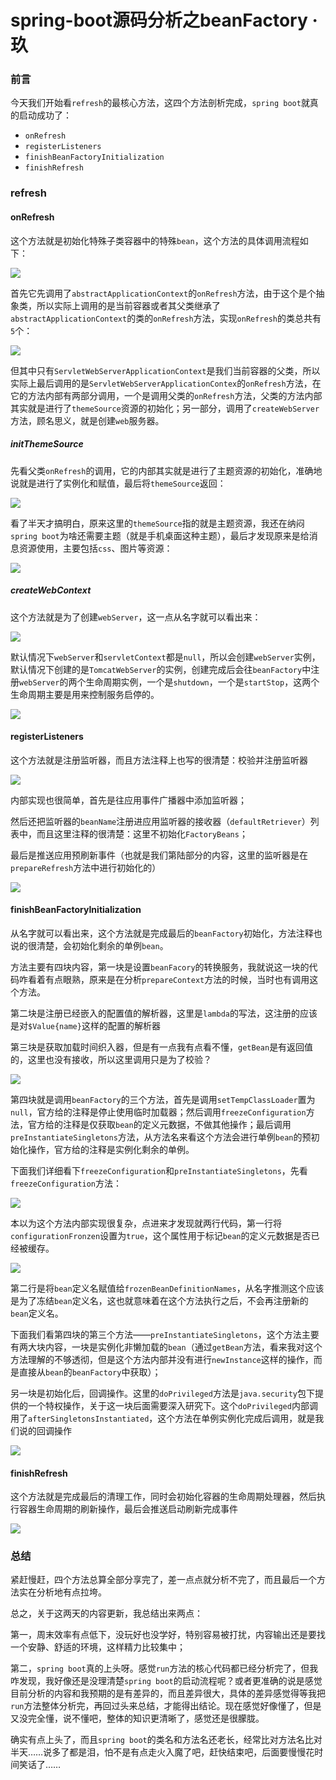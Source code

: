 # spring-boot源码分析之beanFactory · 玖

### 前言

今天我们开始看`refresh`的最核心方法，这四个方法剖析完成，`spring boot`就真的启动成功了：

- `onRefresh`
- `registerListeners`
- `finishBeanFactoryInitialization`
- `finishRefresh`

### refresh

#### onRefresh

这个方法就是初始化特殊子类容器中的特殊`bean`，这个方法的具体调用流程如下：

![](https://syske-pic-bed.oss-cn-hangzhou.aliyuncs.com/imgs/images/image-20210912175455943.png)

首先它先调用了`abstractApplicationContext`的`onRefresh`方法，由于这个是个抽象类，所以实际上调用的是当前容器或者其父类继承了`abstractApplicationContext`的类的`onRefresh`方法，实现`onRefresh`的类总共有`5`个：

![](https://syske-pic-bed.oss-cn-hangzhou.aliyuncs.com/imgs/images/image-20210912181514838.png)

但其中只有`ServletWebServerApplicationContext`是我们当前容器的父类，所以实际上最后调用的是`ServletWebServerApplicationContex`的`onRefresh`方法，在它的方法内部有两部分调用，一个是调用父类的`onRefresh`方法，父类的方法内部其实就是进行了`themeSource`资源的初始化；另一部分，调用了`createWebServer`方法，顾名思义，就是创建`web`服务器。

##### initThemeSource

先看父类`onRefresh`的调用，它的内部其实就是进行了主题资源的初始化，准确地说就是进行了实例化和赋值，最后将`themeSource`返回：

![](https://syske-pic-bed.oss-cn-hangzhou.aliyuncs.com/imgs/images/initThemeSource.jpg)

看了半天才搞明白，原来这里的`themeSource`指的就是主题资源，我还在纳闷`spring boot`为啥还需要主题（就是手机桌面这种主题），最后才发现原来是给消息资源使用，主要包括`css`、图片等资源：

![](https://syske-pic-bed.oss-cn-hangzhou.aliyuncs.com/imgs/images/image-20210912181259998.png)

##### createWebContext

这个方法就是为了创建`webServer`，这一点从名字就可以看出来：

![](https://syske-pic-bed.oss-cn-hangzhou.aliyuncs.com/imgs/images/image-20210912183728213.png)

默认情况下`webServer`和`servletContext`都是`null`，所以会创建`webServer`实例，默认情况下创建的是`TomcatWebServer`的实例，创建完成后会往`beanFactory`中注册`webServer`的两个生命周期实例，一个是`shutdown`，一个是`startStop`，这两个生命周期主要是用来控制服务启停的。

![](https://syske-pic-bed.oss-cn-hangzhou.aliyuncs.com/imgs/images/image-20210912190041589.png)



#### registerListeners

这个方法就是注册监听器，而且方法注释上也写的很清楚：校验并注册监听器

![](https://syske-pic-bed.oss-cn-hangzhou.aliyuncs.com/imgs/images/image-20210912195223725.png)

内部实现也很简单，首先是往应用事件广播器中添加监听器；

然后还把监听器的`beanName`注册进应用监听器的接收器（`defaultRetriever`）列表中，而且这里注释的很清楚：这里不初始化`FactoryBeans`；

最后是推送应用预刷新事件（也就是我们第陆部分的内容，这里的监听器是在`prepareRefresh`方法中进行初始化的）

![](https://syske-pic-bed.oss-cn-hangzhou.aliyuncs.com/imgs/images/image-20210912195442790.png)

#### finishBeanFactoryInitialization

从名字就可以看出来，这个方法就是完成最后的`beanFactory`初始化，方法注释也说的很清楚，会初始化剩余的单例`bean`。

方法主要有四块内容，第一块是设置`beanFacory`的转换服务，我就说这一块的代码咋看着有点眼熟，原来是在分析`prepareContext`方法的时候，当时也有调用这个方法。

第二块是注册已经嵌入的配置值的解析器，这里是`lambda`的写法，这注册的应该是对`$Value{name}`这样的配置的解析器

第三块是获取加载时间织入器，但是有一点我有点看不懂，`getBean`是有返回值的，这里也没有接收，所以这里调用只是为了校验？

![](https://syske-pic-bed.oss-cn-hangzhou.aliyuncs.com/imgs/images/image-20210912202656004.png)

第四块就是调用`beanFactory`的三个方法，首先是调用`setTempClassLoader`置为`null`，官方给的注释是停止使用临时加载器；然后调用`freezeConfiguration`方法，官方给的注释是仅获取`bean`的定义元数据，不做其他操作；最后调用`preInstantiateSingletons`方法，从方法名来看这个方法会进行单例`bean`的预初始化操作，官方给的注释是实例化剩余的单例。

下面我们详细看下`freezeConfiguration`和`preInstantiateSingletons`，先看`freezeConfiguration`方法：

![](https://syske-pic-bed.oss-cn-hangzhou.aliyuncs.com/imgs/images/image-20210912211019971.png)

本以为这个方法内部实现很复杂，点进来才发现就两行代码，第一行将`configurationFronzen`设置为`true`，这个属性用于标记`bean`的定义元数据是否已经被缓存。

![](https://syske-pic-bed.oss-cn-hangzhou.aliyuncs.com/imgs/images/image-20210912211254992.png)

第二行是将`bean`定义名赋值给`frozenBeanDefinitionNames`，从名字推测这个应该是为了冻结`bean`定义名，这也就意味着在这个方法执行之后，不会再注册新的`bean`定义名。

下面我们看第四块的第三个方法——`preInstantiateSingletons`，这个方法主要有两大块内容，一块是实例化非懒加载的`bean`（通过`getBean`方法，看来我对这个方法理解的不够透彻，但是这个方法内部并没有进行`newInstance`这样的操作，而是直接从`bean`的`beanFactory`中获取）；

另一块是初始化后，回调操作。这里的`doPrivileged`方法是`java.security`包下提供的一个特权操作，关于这一块后面需要深入研究下。这个`doPrivileged`内部调用了`afterSingletonsInstantiated`，这个方法在单例实例化完成后调用，就是我们说的回调操作

![](https://syske-pic-bed.oss-cn-hangzhou.aliyuncs.com/imgs/images/image-20210912213047177.png)

#### finishRefresh

这个方法就是完成最后的清理工作，同时会初始化容器的生命周期处理器，然后执行容器生命周期的刷新操作，最后会推送启动刷新完成事件

![](https://syske-pic-bed.oss-cn-hangzhou.aliyuncs.com/imgs/images/image-20210912221356093.png)



### 总结

紧赶慢赶，四个方法总算全部分享完了，差一点点就分析不完了，而且最后一个方法实在分析地有点拉垮。

总之，关于这两天的内容更新，我总结出来两点：

第一，周末效率有点低下，没玩好也没学好，特别容易被打扰，内容输出还是要找一个安静、舒适的环境，这样精力比较集中；

第二，`spring boot`真的上头呀。感觉`run`方法的核心代码都已经分析完了，但我咋发现，我好像还是没理清楚`spring boot`的启动流程呢？或者更准确的说是感觉目前分析的内容和我预期的是有差异的，而且差异很大，具体的差异感觉得等我把`run`方法整体分析完，再回过头来总结，才能得出结论。现在感觉好像懂了，但是又没完全懂，说不懂吧，整体的知识更清晰了，感觉还是很朦胧。

确实有点上头了，而且`spring boot`的类名和方法名还老长，经常比对方法名比对半天……说多了都是泪，怕不是有点走火入魔了吧，赶快结束吧，后面要慢慢花时间笑话了……